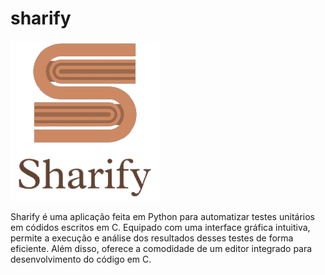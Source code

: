 # sharify
![Alt text](https://raw.githubusercontent.com/pedrocsf/sharify/main/logo.png)


Sharify é uma aplicação feita em Python para automatizar testes unitários em códidos escritos em C. Equipado com uma interface gráfica intuitiva, permite a execução e análise dos resultados desses testes de forma eficiente. Além disso, oferece a comodidade de um editor integrado para desenvolvimento do código em C.
